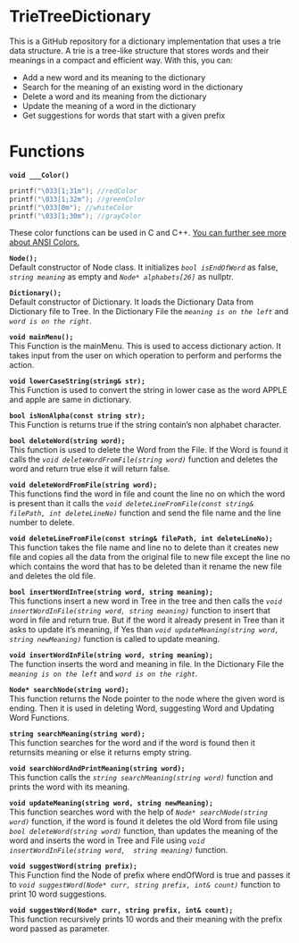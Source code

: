 # TrieTreeDictionary

This is a GitHub repository for a dictionary implementation that uses a trie data structure. A trie is a tree-like structure that stores words and their meanings in a compact and efficient way. With this, you can:

- Add a new word and its meaning to the dictionary
- Search for the meaning of an existing word in the dictionary
- Delete a word and its meaning from the dictionary
- Update the meaning of a word in the dictionary
- Get suggestions for words that start with a given prefix

# Functions

**`void ___Color()`**
```c
printf("\033[1;31m"); //redColor
printf("\033[1;32m"); //greenColor
printf("\033[0m"); //whiteColor
printf("\033[1;30m"); //grayColor
```
These color functions can be used in C and C++. [You can further see more about ANSI Colors.](https://github.com/Guleri24/ANSI-color-code-in-c-programming/blob/master/main.c)

**`Node();`**<br>
Default constructor of Node class. It initializes _`bool isEndOfWord`_ as false, _`string meaning`_ as empty
and _`Node* alphabets[26]`_ as nullptr.  

**`Dictionary();`**<br>
Default constructor of Dictionary. It loads the Dictionary Data from Dictionary file to Tree. In the Dictionary File the _`meaning is on the left`_ and _`word is on the right`_.  

**`void mainMenu();`**<br>
This Function is the mainMenu. This is used to access dictionary action. It takes input from the user on 
which operation to perform and performs the action. 

**`void lowerCaseString(string& str);`**<br>
This Function is used to convert the string in lower case as the word APPLE and apple are same in 
dictionary.

**`bool isNonAlpha(const string str);`**<br>
This Function is returns true if the string contain’s non alphabet character. 

**`bool deleteWord(string word);`**<br>
This function is used to delete the Word from the File. If the Word is found it calls the _`void
deleteWordFromFile(string word)`_ function and deletes the word and return true else it will return 
false.

**`void deleteWordFromFile(string word);`**<br>
This functions find the word in file and count the line no on which the word is present than it calls the 
_`void deleteLineFromFile(const string& filePath, int deleteLineNo)`_ function and send the file 
name and the line number to delete. 

**`void deleteLineFromFile(const string& filePath, int deleteLineNo);`**<br>
This function takes the file name and line no to delete than it creates new file and copies all the data 
from the original file to new file except the line no which contains the word that has to be deleted than 
it rename the new file and deletes the old file.

**`bool insertWordInTree(string word, string meaning);`**<br>
This functions insert a new word in Tree in the tree and then calls the _`void insertWordInFile(string
word, string meaning)`_ function to insert that word in file and return true. But if the word it already 
present in Tree than it asks to update it’s meaning, if Yes than _`void updateMeaning(string word, 
string newMeaning)`_ function is called to update meaning.

**`void insertWordInFile(string word, string meaning);`**<br>
The function inserts the word and meaning in file. In the Dictionary File the _`meaning is on the left`_ and _`word is on the right`_.

**`Node* searchNode(string word);`**<br>
This function returns the Node pointer to the node where the given word is ending. Then it is used in 
deleting Word, suggesting Word and Updating Word Functions.

**`string searchMeaning(string word);`**<br>
This function searches for the word and if the word is found then it returnsits meaning or else it returns 
empty string.

**`void searchWordAndPrintMeaning(string word);`**<br>
This function calls the _`string searchMeaning(string word)`_ function and prints the word with its
meaning. 

**`void updateMeaning(string word, string newMeaning);`**<br>
This function searches word with the help of _`Node* searchNode(string word)`_ function, if the word is found it 
deletes the old Word from file using _`bool deleteWord(string word)`_ function, than updates the 
meaning of the word and inserts the word in Tree and File using _`void insertWordInFile(string word, 
string meaning)`_ function.

**`void suggestWord(string prefix);`**<br>
This Function find the Node of prefix where endOfWord is true and passes it to _`void suggestWord(Node* curr, string prefix, int& count)`_ function to print 10 word suggestions.

**`void suggestWord(Node* curr, string prefix, int& count);`**<br>
This function recursively prints 10 words and their meaning with the prefix word passed as parameter.
